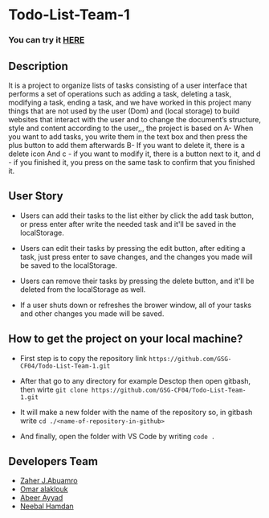 # Todo-List-Team-1

### You can try it [HERE](https://gsg-cf04.github.io/Todo-List-Team-1/)

## Description

It is a project to organize lists of tasks consisting of a user interface that performs a set of operations such as adding a task, deleting a task, modifying a task, ending a task, and we have worked in this project many things that are not used by the user (Dom) and
(local storage) to build websites that interact with the user and to change the document’s structure, style and content according to the user,,, the project is based on A- When you want to add tasks, you write them in the text box and then press the plus button to add them afterwards B- If you want to delete it, there is a delete icon And c - if you want to modify it, there is a button next to it, and d - if you finished it, you press on the same task to confirm that you finished it.

## User Story

- Users can add their tasks to the list either by click the add task button, or press enter after write the needed task and it'll be saved in the localStorage.

- Users can edit their tasks by pressing the edit button, after editing a task, just press enter to save changes, and the changes you made will be saved to the localStorage.

- Users can remove their tasks by pressing the delete button, and it'll be deleted from the localStorage as well.

- If a user shuts down or refreshes the brower window, all of your tasks and other changes you made will be saved.

## How to get the project on your local machine?

- First step is to copy the repository link `https://github.com/GSG-CF04/Todo-List-Team-1.git`

- After that go to any directory for example Desctop then open gitbash, then wirte `git clone https://github.com/GSG-CF04/Todo-List-Team-1.git`

- It will make a new folder with the name of the repository so, in gitbash write `cd ./<name-of-repository-in-github>`

- And finally, open the folder with VS Code by writing `code .`

## Developers Team

- [Zaher J.Abuamro](https://github.com/zaher-aa)
- [Omar alaklouk](https://github.com/omar22001)
- [Abeer Ayyad](https://github.com/xAbeer)
- [Neebal Hamdan](https://github.com/nebal96)
